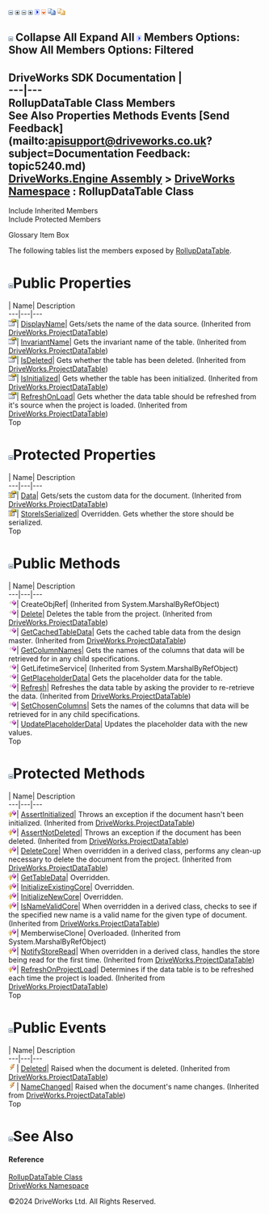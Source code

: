 ![](dotnetimages/collapse.gif) ![](dotnetimages/expand.gif) ![](dotnetimages/collapse.gif) ![](dotnetimages/expand.gif) ![](dotnetimages/drpdown.gif) ![](dotnetimages/drpdown_orange.gif) ![](dotnetimages/copycode.gif) ![](dotnetimages/copycodeHighlight.gif)

![](dotnetimages/collapse.gif) Collapse All Expand All ![](dotnetimages/drpdown.gif) Members Options: Show All  Members Options: Filtered   
---  
DriveWorks SDK Documentation  |   
---|---  
RollupDataTable Class Members   
See Also Properties Methods Events [Send Feedback](mailto:apisupport@driveworks.co.uk?subject=Documentation Feedback: topic5240.md)  
[DriveWorks.Engine Assembly](topic2156.md) > [DriveWorks Namespace](topic2159.md) : RollupDataTable Class  
---  
  
Include Inherited Members    
Include Protected Members  


Glossary Item Box

The following tables list the members exposed by [RollupDataTable](topic5240.md).

# ![](dotnetimages/collapse.gif)Public Properties

| Name| Description  
---|---|---  
![Public Property](dotnetimages/publicProperty.gif)| [DisplayName](topic4303.md)| Gets/sets the name of the data source. (Inherited from [DriveWorks.ProjectDataTable](topic4282.md))  
![Public Property](dotnetimages/publicProperty.gif)| [InvariantName](topic4304.md)| Gets the invariant name of the table. (Inherited from [DriveWorks.ProjectDataTable](topic4282.md))  
![Public Property](dotnetimages/publicProperty.gif)| [IsDeleted](topic4305.md)| Gets whether the table has been deleted. (Inherited from [DriveWorks.ProjectDataTable](topic4282.md))  
![Public Property](dotnetimages/publicProperty.gif)| [IsInitialized](topic4306.md)| Gets whether the table has been initialized. (Inherited from [DriveWorks.ProjectDataTable](topic4282.md))  
![Public Property](dotnetimages/publicProperty.gif)| [RefreshOnLoad](topic4307.md)| Gets whether the data table should be refreshed from it's source when the project is loaded. (Inherited from [DriveWorks.ProjectDataTable](topic4282.md))  
Top

# ![](dotnetimages/collapse.gif)Protected Properties

| Name| Description  
---|---|---  
![Protected Property](dotnetimages/protectedProperty.gif)| [Data](topic4302.md)| Gets/sets the custom data for the document. (Inherited from [DriveWorks.ProjectDataTable](topic4282.md))  
![Protected Property](dotnetimages/protectedProperty.gif)| [StoreIsSerialized](topic5253.md)| Overridden. Gets whether the store should be serialized.   
Top

# ![](dotnetimages/collapse.gif)Public Methods

| Name| Description  
---|---|---  
![Public Method](dotnetimages/publicMethod.gif)| CreateObjRef|  (Inherited from System.MarshalByRefObject)  
![Public Method](dotnetimages/publicMethod.gif)| [Delete](topic4290.md)| Deletes the table from the project. (Inherited from [DriveWorks.ProjectDataTable](topic4282.md))  
![Public Method](dotnetimages/publicMethod.gif)| [GetCachedTableData](topic4292.md)| Gets the cached table data from the design master. (Inherited from [DriveWorks.ProjectDataTable](topic4282.md))  
![Public Method](dotnetimages/publicMethod.gif)| [GetColumnNames](topic5246.md)| Gets the names of the columns that data will be retrieved for in any child specifications.   
![Public Method](dotnetimages/publicMethod.gif)| GetLifetimeService|  (Inherited from System.MarshalByRefObject)  
![Public Method](dotnetimages/publicMethod.gif)| [GetPlaceholderData](topic5247.md)| Gets the placeholder data for the table.   
![Public Method](dotnetimages/publicMethod.gif)| [Refresh](topic4300.md)| Refreshes the data table by asking the provider to re-retrieve the data. (Inherited from [DriveWorks.ProjectDataTable](topic4282.md))  
![Public Method](dotnetimages/publicMethod.gif)| [SetChosenColumns](topic5251.md)| Sets the names of the columns that data will be retrieved for in any child specifications.   
![Public Method](dotnetimages/publicMethod.gif)| [UpdatePlaceholderData](topic5252.md)| Updates the placeholder data with the new values.   
Top

# ![](dotnetimages/collapse.gif)Protected Methods

| Name| Description  
---|---|---  
![Protected Method](dotnetimages/protectedMethod.gif)| [AssertInitialized](topic4288.md)| Throws an exception if the document hasn't been initialized. (Inherited from [DriveWorks.ProjectDataTable](topic4282.md))  
![Protected Method](dotnetimages/protectedMethod.gif)| [AssertNotDeleted](topic4289.md)| Throws an exception if the document has been deleted. (Inherited from [DriveWorks.ProjectDataTable](topic4282.md))  
![Protected Method](dotnetimages/protectedMethod.gif)| [DeleteCore](topic4291.md)| When overridden in a derived class, performs any clean-up necessary to delete the document from the project. (Inherited from [DriveWorks.ProjectDataTable](topic4282.md))  
![Protected Method](dotnetimages/protectedMethod.gif)| [GetTableData](topic5248.md)| Overridden.   
![Protected Method](dotnetimages/protectedMethod.gif)| [InitializeExistingCore](topic5249.md)| Overridden.   
![Protected Method](dotnetimages/protectedMethod.gif)| [InitializeNewCore](topic5250.md)| Overridden.   
![Protected Method](dotnetimages/protectedMethod.gif)| [IsNameValidCore](topic4298.md)| When overridden in a derived class, checks to see if the specified new name is a valid name for the given type of document. (Inherited from [DriveWorks.ProjectDataTable](topic4282.md))  
![Protected Method](dotnetimages/protectedMethod.gif)| MemberwiseClone| Overloaded. (Inherited from System.MarshalByRefObject)  
![Protected Method](dotnetimages/protectedMethod.gif)| [NotifyStoreRead](topic4299.md)| When overridden in a derived class, handles the store being read for the first time. (Inherited from [DriveWorks.ProjectDataTable](topic4282.md))  
![Protected Method](dotnetimages/protectedMethod.gif)| [RefreshOnProjectLoad](topic4301.md)| Determines if the data table is to be refreshed each time the project is loaded. (Inherited from [DriveWorks.ProjectDataTable](topic4282.md))  
Top

# ![](dotnetimages/collapse.gif)Public Events

| Name| Description  
---|---|---  
![Public Event](dotnetimages/publicEvent.gif)| [Deleted](topic4309.md)| Raised when the document is deleted. (Inherited from [DriveWorks.ProjectDataTable](topic4282.md))  
![Public Event](dotnetimages/publicEvent.gif)| [NameChanged](topic4310.md)| Raised when the document's name changes. (Inherited from [DriveWorks.ProjectDataTable](topic4282.md))  
Top

# ![](dotnetimages/collapse.gif)See Also

#### Reference

[RollupDataTable Class](topic5240.md)   
[DriveWorks Namespace](topic2159.md)

©2024 DriveWorks Ltd. All Rights Reserved.
